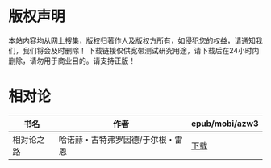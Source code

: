 # 版权声明

本站内容均从网上搜集，版权归著作人及版权方所有，如侵犯您的权益，请通知我们，我们将会及时删除！ 下载链接仅供宽带测试研究用途，请下载后在24小时内删除，请勿用于商业目的。请支持正版！

# 相对论

| 书名 | 作者 | epub/mobi/azw3 |
| --- | --- | --- |
| 相对论之路 | 哈诺赫・古特弗罗因德/于尔根・雷恩 | [下载](https://url89.ctfile.com/f/31084289-1357000813-842202?p=8866) |
